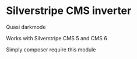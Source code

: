 # Silverstripe CMS inverter

Quasi darkmode

Works with Silverstripe CMS 5 and CMS 6

Simply composer require this module
